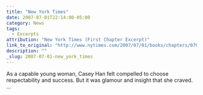 ```yaml
---
title: "New York Times"
date: 2007-07-01T22:14:00-05:00
category: News
tags: 
  - Excerpts
attribution: "New York Times (First Chapter Excerpt)"
link_to_original: "http://www.nytimes.com/2007/07/01/books/chapters/0701-1st-lee.html"
description: ""
_slug: 2007-07-01-new_york_times
---
```


As a capable young woman, Casey Han felt compelled to choose respectability and success. But it was glamour and insight that she craved. ...

